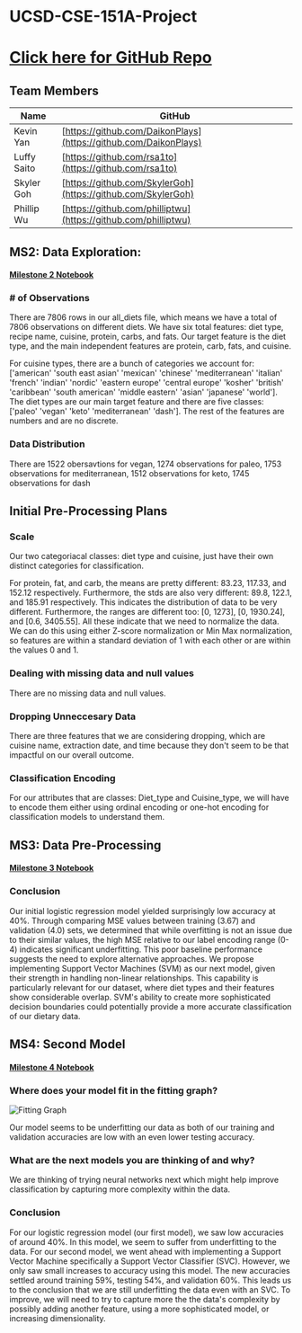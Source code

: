 # UCSD-CSE-151A-Project

# [Click here for GitHub Repo](https://github.com/DaikonPlays/diet-warriors/tree/main)

## Team Members
| Name | GitHub |
|------|--------|
| Kevin Yan   | [https://github.com/DaikonPlays](https://github.com/DaikonPlays)  |
| Luffy Saito | [https://github.com/rsa1to](https://github.com/rsa1to) |
| Skyler Goh  | [https://github.com/SkylerGoh](https://github.com/SkylerGoh) |
| Phillip Wu  | [https://github.com/philliptwu](https://github.com/philliptwu) |

## MS2: Data Exploration:
#### [Milestone 2 Notebook](https://github.com/DaikonPlays/diet-warriors/blob/Milestone2/src/data_exploration.ipynb)

### # of Observations

There are 7806 rows in our all_diets file, which means we have a total of 7806 observations on different diets. We have six total features: diet type, recipe name, cuisine, protein, carbs, and fats. Our target feature is the diet type, and the main independent features are protein, carb, fats, and cuisine.

For cuisine types, there are a bunch of categories we account for: ['american' 'south east asian' 'mexican' 'chinese' 'mediterranean'
'italian' 'french' 'indian' 'nordic' 'eastern europe' 'central europe'
'kosher' 'british' 'caribbean' 'south american' 'middle eastern' 'asian'
'japanese' 'world'].
The diet types are our main target feature and there are five classes: ['paleo' 'vegan' 'keto' 'mediterranean' 'dash'].
The rest of the features are numbers and are no discrete.

### Data Distribution

There are 1522 obersavtions for vegan, 1274 observations for paleo, 1753 observations for mediterranean, 1512 observations for keto, 1745 observations for dash

## Initial Pre-Processing Plans

### Scale

Our two categoriacal classes: diet type and cuisine, just have their own distinct categories for classification.

For protein, fat, and carb, the means are pretty different: 83.23, 117.33, and 152.12 respectively. Furthermore, the stds are also very different: 89.8, 122.1, and 185.91 respectively. This indicates the distribution of data to be very different. Furthermore, the ranges are different too: [0, 1273], [0, 1930.24], and [0.6, 3405.55]. All these indicate that we need to normalize the data. We can do this using either Z-score normalization or Min Max normalization, so features are within a standard deviation of 1 with each other or are within the values 0 and 1.

### Dealing with missing data and null values

There are no missing data and null values. 

### Dropping Unneccesary Data

There are three features that we are considering dropping, which are cuisine name, extraction date, and time because they don't seem to be that impactful on our overall outcome.

### Classification Encoding
For our attributes that are classes: Diet_type and Cuisine_type, we will have to encode them either using ordinal encoding or one-hot encoding for classification models to understand them.

## MS3: Data Pre-Processing
#### [Milestone 3 Notebook](https://github.com/DaikonPlays/diet-warriors/blob/Milestone3/src/diet_classifer.ipynb) 

### Conclusion
Our initial logistic regression model yielded surprisingly low accuracy at 40%. Through comparing MSE values between training (3.67) and validation (4.0) sets, we determined that while overfitting is not an issue due to their similar values, the high MSE relative to our label encoding range (0-4) indicates significant underfitting. This poor baseline performance suggests the need to explore alternative approaches. We propose implementing Support Vector Machines (SVM) as our next model, given their strength in handling non-linear relationships. This capability is particularly relevant for our dataset, where diet types and their features show considerable overlap. SVM's ability to create more sophisticated decision boundaries could potentially provide a more accurate classification of our dietary data.

## MS4: Second Model
#### [Milestone 4 Notebook](https://github.com/DaikonPlays/diet-warriors/blob/Milestone4/src/diet_classifer.ipynb) 

### Where does your model fit in the fitting graph? 

![Fitting Graph](https://github.com/DaikonPlays/diet-warriors/blob/Milestone4/graphs/svc_fitting_graph.png)

Our model seems to be underfitting our data as both of our training and validation accuracies are low with an even lower testing accuracy. 

### What are the next models you are thinking of and why?

We are thinking of trying neural networks next which might help improve classification by capturing more complexity within the data.

### Conclusion

For our logistic regression model (our first model), we saw low accuracies of around 40%. In this model, we seem to suffer from underfitting to the data. For our second model, we went ahead with implementing a Support Vector Machine specifically a Support Vector Classifier (SVC). However, we only saw small increases to accuracy using this model. The new accuracies settled around training 59%, testing 54%, and validation 60%. This leads us to the conclusion that we are still underfitting the data even with an SVC. To improve, we will need to try to capture more the the data's complexity by possibly adding another feature, using a more sophisticated model, or increasing dimensionality. 
